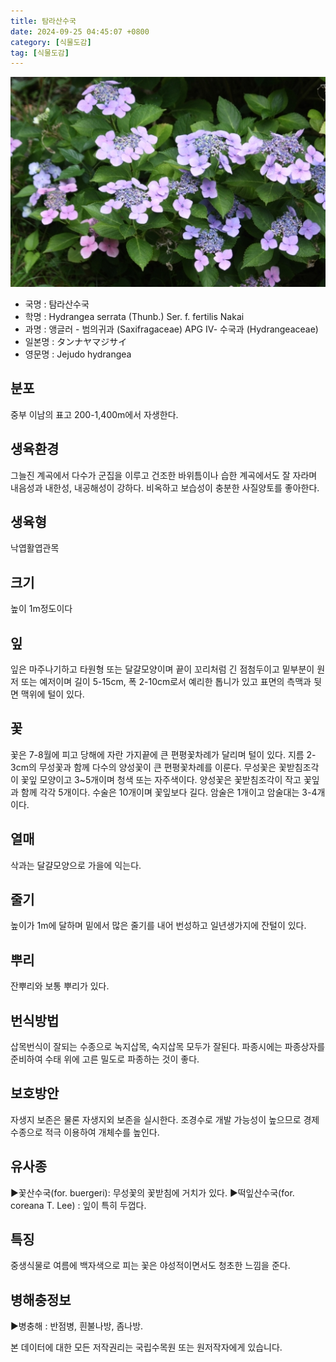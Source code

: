 ```yaml
---
title: 탐라산수국
date: 2024-09-25 04:45:07 +0800
category: [식물도감]
tag: [식물도감]
---
```




![탐라산수국](/assets/img/fileUpload/plants/basic/Saxifragaceae/Hydrangea/15594/15594_1_th2.JPG)
- 국명 : 탐라산수국
- 학명 : Hydrangea serrata (Thunb.) Ser. f. fertilis Nakai
- 과명 : 앵글러 - 범의귀과 (Saxifragaceae) APG Ⅳ- 수국과 (Hydrangeaceae)
- 일본명 : タンナヤマジサイ
- 영문명 : Jejudo hydrangea


## 분포
중부 이남의 표고 200-1,400m에서 자생한다.
## 생육환경
그늘진 계곡에서 다수가 군집을 이루고 건조한 바위틈이나 습한 계곡에서도 잘 자라며 내음성과 내한성, 내공해성이 강하다. 비옥하고 보습성이 충분한 사질양토를 좋아한다.
## 생육형
낙엽활엽관목
## 크기
높이 1m정도이다
## 잎
잎은 마주나기하고 타원형 또는 달걀모양이며 끝이 꼬리처럼 긴 점첨두이고 밑부분이 원저 또는 예저이며 길이 5-15cm, 폭 2-10cm로서 예리한 톱니가 있고 표면의 측맥과 뒷면 맥위에 털이 있다.
## 꽃
꽃은 7-8월에 피고 당해에 자란 가지끝에 큰 편평꽃차례가 달리며 털이 있다. 지름 2-3cm의 무성꽃과 함께 다수의 양성꽃이 큰 편평꽃차례를 이룬다. 무성꽃은 꽃받침조각이 꽃잎 모양이고 3~5개이며 청색 또는 자주색이다. 양성꽃은 꽃받침조각이 작고 꽃잎과 함께 각각 5개이다. 수술은 10개이며 꽃잎보다 길다. 암술은 1개이고 암술대는 3-4개이다.
## 열매
삭과는 달걀모양으로 가을에 익는다.
## 줄기
높이가 1m에 달하며 밑에서 많은 줄기를 내어 번성하고 일년생가지에 잔털이 있다.
## 뿌리
잔뿌리와 보통 뿌리가 있다.
## 번식방법
삽목번식이 잘되는 수종으로 녹지삽목, 숙지삽목 모두가 잘된다. 파종시에는 파종상자를 준비하여 수태 위에 고른 밀도로 파종하는 것이 좋다.
## 보호방안
자생지 보존은 물론 자생지외 보존을 실시한다. 조경수로 개발 가능성이 높으므로 경제수종으로 적극 이용하여 개체수를 높인다.
## 유사종
▶꽃산수국(for. buergeri): 무성꽃의 꽃받침에 거치가 있다.
▶떡잎산수국(for. coreana T. Lee) : 잎이 특히 두껍다.
## 특징
중생식물로 여름에 백자색으로 피는 꽃은 야성적이면서도 청초한 느낌을 준다.
## 병해충정보
▶병충해 : 반점병, 흰불나방, 좀나방.






본 데이터에 대한 모든 저작권리는 국립수목원 또는 원저작자에게 있습니다.
